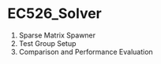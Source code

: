 # EC526_Solver

1. Sparse Matrix Spawner
2. Test Group Setup
3. Comparison and Performance Evaluation
